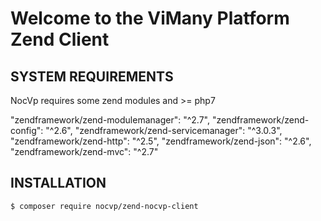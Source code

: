 # Welcome to the ViMany Platform Zend Client

## SYSTEM REQUIREMENTS

NocVp requires some zend modules and >= php7

"zendframework/zend-modulemanager": "^2.7",
"zendframework/zend-config": "^2.6",
"zendframework/zend-servicemanager": "^3.0.3",
"zendframework/zend-http": "^2.5",
"zendframework/zend-json": "^2.6",
"zendframework/zend-mvc": "^2.7"

## INSTALLATION

```console
$ composer require nocvp/zend-nocvp-client
```
